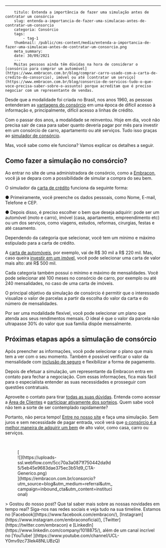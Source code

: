 ---
        titulo: Entenda a importância de fazer uma simulação antes de contratar um consórcio
        slug: entenda-a-importancia-de-fazer-uma-simulacao-antes-de-contratar-um-consorcio
        categoria: Consórcio
        tags:
            - tag-1
        thumbnail: /public/cms-content/media/entenda-a-importancia-de-fazer-uma-simulacao-antes-de-contratar-um-consorcio.png
        meta_summary: 
        date: 30/09/2021
        ---
        Muitas pessoas ainda têm dúvidas na hora de considerar o [consórcio para comprar um automóvel](https://www.embracon.com.br/blog/comprar-carro-usado-com-a-carta-de-credito-do-consorcio), imóvel ou até [contratar um serviço](https://www.embracon.com.br/blog/consorcio-de-servicos-tudo-o-que-voce-precisa-saber-sobre-o-assunto) porque acreditam que é preciso negociar com um representante de vendas.

Desde que a modalidade foi criada no Brasil, nos anos 1960, as pessoas entenderam as [vantagens do consórcio](https://www.embracon.com.br/blog/confira-10-vantagens-indiscutiveis-do-consorcio) em uma época de difícil acesso à informação e, principalmente, difícil acesso a linhas de crédito.

Com o passar dos anos, a modalidade se reinventou. Hoje em dia, você não precisa sair de casa para saber quanto deveria pagar por mês para investir em um consórcio de carro, apartamento ou até serviços. Tudo isso graças ao [simulador de consórcio](https://www.embracon.com.br/consorcio).

Mas, você sabe como ele funciona? Vamos explicar os detalhes a seguir.

Como fazer a simulação no consórcio?
------------------------------------

Ao entrar no site de uma administradora de consórcio, como a [Embracon](https://www.embracon.com.br/), você já se depara com a possibilidade de simular a compra do seu bem.

O simulador da [carta de crédito](https://www.embracon.com.br/conhecaoconsorcio/o-que-e-carta-de-credito) funciona da seguinte forma:

● Primeiramente, você preenche os dados pessoais, como Nome, E-mail, Telefone e CEP.

● Depois disso, é preciso escolher o bem que deseja adquirir: pode ser um automóvel (moto e carro), imóvel (casa, apartamento, empreendimento etc) ou um dos serviços, como viagens, estudos, reformas, cirurgias, festas e até casamento.

Dependendo da categoria que selecionar, você tem um mínimo e máximo estipulado para a carta de crédito.

A [carta de automóveis](https://www.embracon.com.br/blog/6-razoes-para-fazer-um-consorcio-de-automovel), por exemplo, vai de R$ 30 mil a R$ 220 mil. Mas, caso queira [investir em um imóvel](https://www.embracon.com.br/blog/investir-em-imoveis-onde-comecar), você pode selecionar uma carta de valor mais alto: até R$ 500 mil.

Cada categoria também possui o mínimo e máximo de mensalidades. Você pode selecionar até 100 meses no consórcio de carro, por exemplo ou até 240 mensalidades, no caso de uma carta de imóveis.

O principal objetivo da simulação de consórcio é permitir que o interessado visualize o valor de parcelas a partir da escolha do valor da carta e do número de mensalidades.

Por ser uma modalidade flexível, você pode selecionar um plano que atenda aos seus rendimentos mensais. O ideal é que o valor da parcela não ultrapasse 30% do valor que sua família dispõe mensalmente.

Próximas etapas após a simulação de consórcio
---------------------------------------------

Após preencher as informações, você pode selecionar o plano que mais tem a ver com o seu momento. Também é possível verificar o valor da mensalidade com [inclusão de seguro](https://www.embracon.com.br/blog/seguro-de-consorcio-quando-vale-a-pena) e flexibilizar a forma de pagamento.

Depois de efetuar a simulação, um representante da Embracon entra em contato para fechar a negociação. Com essas informações, fica mais fácil para o especialista entender as suas necessidades e prosseguir com questões contratuais.

Aproveite o contato para tirar [todas as suas dúvidas](https://www.embracon.com.br/blog/9-duvidas-mais-comuns-sobre-consorcio). Entenda como acessar a [Área de Clientes](https://www.embracon.com.br/clientes) e [participar ativamente dos sorteios](https://www.embracon.com.br/conhecaoconsorcio/como-sao-realizados-os-sorteios-nas-assembleias). Quem sabe você não tem a sorte de ser contemplado rapidamente?

Portanto, não perca tempo! [Entre no nosso site](https://www.embracon.com.br/) e faça uma simulação. Sem juros e sem necessidade de pagar entrada, você verá que [o consórcio é a melhor maneira de adquirir um bem](https://www.embracon.com.br/blog/consorcio-vale-a-pena) de alto valor, como casa, carro ou serviços.

‍

<figure class="w-richtext-figure-type-image w-richtext-align-center" style="max-width:310px">[<div>![](https://uploads-ssl.webflow.com/5cc70a3a0871f750442da9d5/5eb45e9683dae375ec3b51d9_CTA-Generico.png)</div>](https://embracon.com.br/consorcio?utm_source=blog&utm_medium=referral&utm_campaign=inbound_cta&utm_content=institucional)</figure>> Gostou do nosso post? Que tal saber mais sobre as nossas novidades em tempo real? Siga-nos nas redes sociais e veja tudo na sua timeline. Estamos no [Facebook](https://www.facebook.com/embracon/), [Instagram](https://www.instagram.com/embraconoficial/), [Twitter](https://twitter.com/embracon) e [LinkedIn](https://www.linkedin.com/company/1018875/), além de um canal incrível no [YouTube! ](https://www.youtube.com/channel/UCL-Y0mv9zc73Iek48NLUBzQ)
        